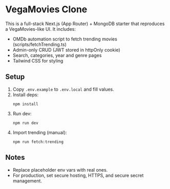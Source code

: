 # VegaMovies Clone

This is a full-stack Next.js (App Router) + MongoDB starter that reproduces a VegaMovies-like UI.
It includes:
- OMDb automation script to fetch trending movies (scripts/fetchTrending.ts)
- Admin-only CRUD (JWT stored in httpOnly cookie)
- Search, categories, year and genre pages
- Tailwind CSS for styling

## Setup

1. Copy `.env.example` to `.env.local` and fill values.
2. Install deps:
   ```
   npm install
   ```
3. Run dev:
   ```
   npm run dev
   ```
4. Import trending (manual):
   ```
   npm run fetch:trending
   ```

## Notes
- Replace placeholder env vars with real ones.
- For production, set secure hosting, HTTPS, and secure secret management.
